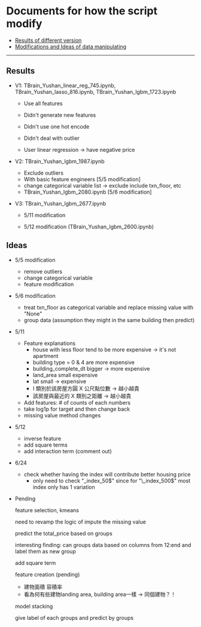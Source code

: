 # Documents for how the script modify



* [Results of different version](#Results)
* [Modifications and Ideas of data manipulating](#Ideas)

--------------------------



## Results

* V1: TBrain_Yushan_linear_reg_745.ipynb,  TBrain_Yushan_lasso_816.ipynb, TBrain_Yushan_lgbm_1723.ipynb
  
  * Use all features
  
  * Didn't generate new features
  
  * Didn't use one hot encode
  
  * Didn't deal with outlier
  
  * User linear regression -> have negative price
  
    
  
* V2: TBrain_Yushan_lgbm_1987.ipynb

  * Exclude outliers
  * With basic feature engineers [5/5 modification]
  * change categorical variable list -> exclude include txn_floor, etc
  * TBrain_Yushan_lgbm_2080.ipynb [5/6 modification]

* V3: TBrain_Yushan_lgbm_2677.ipynb

  * 5/11 modification

  * 5/12 modification (TBrain_Yushan_lgbm_2600.ipynb)

    







## Ideas

* 5/5 modification 
  * remove outliers
  * change categorical variable
  * feature modification

* 5/6 modification

  * treat txn_floor as categorical variable and replace missing value with "None"
  * group data (assumption they might in the same building then predict)

* 5/11 

  * Feature explanations
    * house with less floor tend to be more expensive -> it's not apartment
    * building type = 0 & 4  are more expensive
    * building_complete_dt bigger -> more expensive
    * land_area small expensive
    * lat small -> expensive
    * I 類別於該房屋方圓 X 公尺點位數 -> 越小越貴
    * 該房屋與最近的 X 類別之距離 -> 越小越貴
  * Add features: # of counts of each numbers
  * take log1p for target and then change back
  * missing value method changes

* 5/12

  * inverse feature
  * add square terms
  * add interaction term (comment out)




* 6/24
  * check whether having the index will contribute better housing price
    * only need to check "\_index_50$" since for "\_index_500$" most index only has 1 variation

    

* Pending

  feature selection, kmeans

  need to revamp the logic of impute the missing value 

  predict the total_price based on groups

  interesting finding: can groups data based on columns from 12:end and label them as new group

  add square term

  feature creation (pending)

  - 建物面積 容積率
  - 看為何有些建物landing area, building area一樣 -> 同個建物？！

  model stacking

  give label of each groups and predict by groups